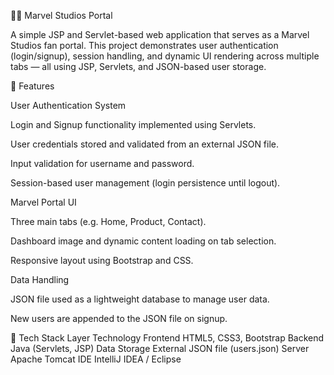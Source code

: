 🦸‍♂️ Marvel Studios Portal

A simple JSP and Servlet-based web application that serves as a Marvel Studios fan portal.
This project demonstrates user authentication (login/signup), session handling, and dynamic UI rendering across multiple tabs — all using JSP, Servlets, and JSON-based user storage.

🚀 Features

User Authentication System

Login and Signup functionality implemented using Servlets.

User credentials stored and validated from an external JSON file.

Input validation for username and password.

Session-based user management (login persistence until logout).

Marvel Portal UI

Three main tabs (e.g. Home, Product, Contact).

Dashboard image and dynamic content loading on tab selection.

Responsive layout using Bootstrap and CSS.

Data Handling

JSON file used as a lightweight database to manage user data.

New users are appended to the JSON file on signup.

🧩 Tech Stack
Layer	Technology
Frontend	HTML5, CSS3, Bootstrap
Backend	Java (Servlets, JSP)
Data Storage	External JSON file (users.json)
Server	Apache Tomcat
IDE	IntelliJ IDEA / Eclipse
